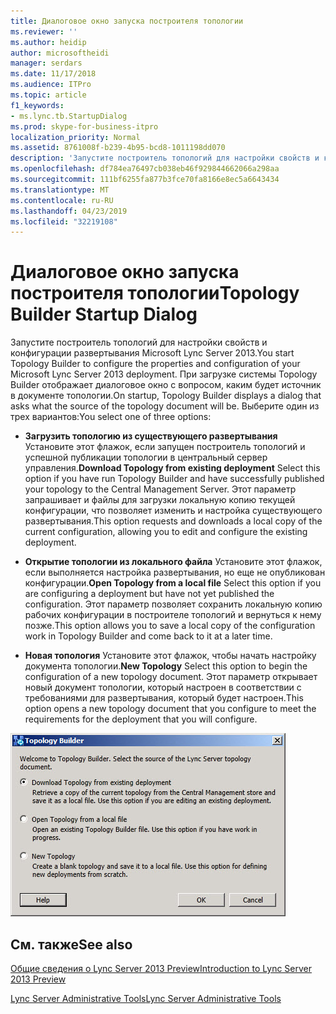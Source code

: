```yaml
---
title: Диалоговое окно запуска построителя топологии
ms.reviewer: ''
ms.author: heidip
author: microsoftheidi
manager: serdars
ms.date: 11/17/2018
ms.audience: ITPro
ms.topic: article
f1_keywords:
- ms.lync.tb.StartupDialog
ms.prod: skype-for-business-itpro
localization_priority: Normal
ms.assetid: 8761008f-b239-4b95-bcd8-1011198dd070
description: 'Запустите построитель топологий для настройки свойств и конфигурации развертывания Microsoft Lync Server 2013. При загрузке системы Topology Builder отображает диалоговое окно с вопросом, каким будет источник в документе топологии. Выберите один из трех вариантов:'
ms.openlocfilehash: df784ea76497cb038eb46f929844662066a298aa
ms.sourcegitcommit: 111bf6255fa877b3fce70fa8166e8ec5a6643434
ms.translationtype: MT
ms.contentlocale: ru-RU
ms.lasthandoff: 04/23/2019
ms.locfileid: "32219108"
---
```

# <a name="topology-builder-startup-dialog"></a><span data-ttu-id="dc5e6-105">Диалоговое окно запуска построителя топологии</span><span class="sxs-lookup"><span data-stu-id="dc5e6-105">Topology Builder Startup Dialog</span></span>

<span data-ttu-id="dc5e6-106">Запустите построитель топологий для настройки свойств и конфигурации развертывания Microsoft Lync Server 2013.</span><span class="sxs-lookup"><span data-stu-id="dc5e6-106">You start Topology Builder to configure the properties and configuration of your Microsoft Lync Server 2013 deployment.</span></span> <span data-ttu-id="dc5e6-107">При загрузке системы Topology Builder отображает диалоговое окно с вопросом, каким будет источник в документе топологии.</span><span class="sxs-lookup"><span data-stu-id="dc5e6-107">On startup, Topology Builder displays a dialog that asks what the source of the topology document will be.</span></span> <span data-ttu-id="dc5e6-108">Выберите один из трех вариантов:</span><span class="sxs-lookup"><span data-stu-id="dc5e6-108">You select one of three options:</span></span>

- <span data-ttu-id="dc5e6-109">**Загрузить топологию из существующего развертывания** Установите этот флажок, если запущен построитель топологий и успешной публикации топологии в центральный сервер управления.</span><span class="sxs-lookup"><span data-stu-id="dc5e6-109">**Download Topology from existing deployment** Select this option if you have run Topology Builder and have successfully published your topology to the Central Management Server.</span></span> <span data-ttu-id="dc5e6-110">Этот параметр запрашивает и файлы для загрузки локальную копию текущей конфигурации, что позволяет изменить и настройка существующего развертывания.</span><span class="sxs-lookup"><span data-stu-id="dc5e6-110">This option requests and downloads a local copy of the current configuration, allowing you to edit and configure the existing deployment.</span></span>

- <span data-ttu-id="dc5e6-111">**Открытие топологии из локального файла** Установите этот флажок, если выполняется настройка развертывания, но еще не опубликован конфигурации.</span><span class="sxs-lookup"><span data-stu-id="dc5e6-111">**Open Topology from a local file** Select this option if you are configuring a deployment but have not yet published the configuration.</span></span> <span data-ttu-id="dc5e6-112">Этот параметр позволяет сохранить локальную копию рабочих конфигурации в построителе топологий и вернуться к нему позже.</span><span class="sxs-lookup"><span data-stu-id="dc5e6-112">This option allows you to save a local copy of the configuration work in Topology Builder and come back to it at a later time.</span></span>

- <span data-ttu-id="dc5e6-113">**Новая топология** Установите этот флажок, чтобы начать настройку документа топологии.</span><span class="sxs-lookup"><span data-stu-id="dc5e6-113">**New Topology** Select this option to begin the configuration of a new topology document.</span></span> <span data-ttu-id="dc5e6-114">Этот параметр открывает новый документ топологии, который настроен в соответствии с требованиями для развертывания, который будет настроен.</span><span class="sxs-lookup"><span data-stu-id="dc5e6-114">This option opens a new topology document that you configure to meet the requirements for the deployment that you will configure.</span></span>

![Диалоговое окно запуска построителя топологии](../../media/Topology_Builder_Startup_Dialog.jpg)

## <a name="see-also"></a><span data-ttu-id="dc5e6-116">См. также</span><span class="sxs-lookup"><span data-stu-id="dc5e6-116">See also</span></span>

[<span data-ttu-id="dc5e6-117">Общие сведения о Lync Server 2013 Preview</span><span class="sxs-lookup"><span data-stu-id="dc5e6-117">Introduction to Lync Server 2013 Preview</span></span>](https://technet.microsoft.com/library/99dd6b65-e591-421f-852b-ee9fe9588998.aspx)

[<span data-ttu-id="dc5e6-118">Lync Server Administrative Tools</span><span class="sxs-lookup"><span data-stu-id="dc5e6-118">Lync Server Administrative Tools</span></span>](https://technet.microsoft.com/library/9b006f93-4f3d-461d-89b8-e80a34fdb3c5.aspx)
